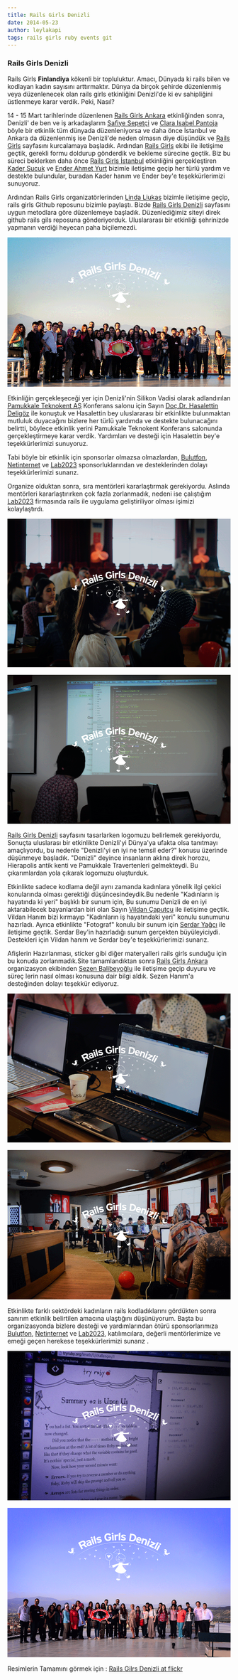 ```yaml
---
title: Rails Girls Denizli
date: 2014-05-23
author: leylakapi
tags: rails girls ruby events git
---
```


### Rails Girls Denizli

Rails Girls **Finlandiya** kökenli bir  topluluktur. Amacı, Dünyada ki rails bilen ve kodlayan kadın sayısını arttırmaktır.
Dünya da birçok şehirde düzenlenmiş veya düzenlenecek olan rails girls etkinliğini Denizli'de ki ev sahipliğini üstlenmeye karar verdik. Peki, Nasıl?

14 - 15 Mart tarihlerinde düzenlenen [Rails Girls Ankara](http://railsgirls.com/ankara) etkinliğinden sonra, Denizli' de ben ve iş arkadaşlarım [Safiye Sepetçi](https://twitter.com/safiyesepetci)
ve [Clara Isabel Pantoja](https://twitter.com/klapancg) böyle bir etkinlik tüm dünyada düzenleniyorsa ve daha önce İstanbul ve Ankara da düzenlenmiş ise Denizli'de neden olmasın diye düşündük ve [Rails Girls](http://railsgirls.com/)
sayfasını kurcalamaya başladık. Ardından [Rails Girls](http://railsgirls.com/) ekibi ile iletişime geçtik, gerekli formu doldurup gönderdik ve bekleme sürecine geçtik.
Biz bu süreci beklerken daha önce [Rails Girls İstanbul](http://railsgirls.com/istanbul) etkinliğini gerçekleştiren [Kader Sucuk](https://twitter.com/sucuklukfasulye) ve [Ender Ahmet Yurt](https://twitter.com/enderahmetyurt) bizimle iletişime geçip
her türlü yardım ve destekte bulundular, buradan Kader hanım ve Ender bey'e teşekkürlerimizi sunuyoruz.

Ardından Rails Girls organizatörlerinden [Linda Liukas](https://twitter.com/lindaliukas) bizimle iletişime geçip, rails girls Github reposunu bizimle paylaştı.
Bizde [Rails Girls Denizli](http://railsgirls.com/denizli) sayfasını uygun metodlara göre düzenlemeye başladık. Düzenlediğimiz siteyi direk github rails gils reposuna gönderiyorduk.
Uluslararası bir etkinliği şehrinizde yapmanın verdiği heyecan paha biçilemezdi.

![Rails Girls Denizli](../assets/images/articles/2014-05-23-rails-girls-event/railsgirls7.png)

Etkinliğin gerçekleşeceği yer için Denizli'nin Silikon Vadisi olarak adlandırılan [Pamukkale Teknokent AŞ](http://www.pauteknokent.com.tr/) Konferans salonu için
Sayın [Doç.Dr. Hasalettin Deligöz](http://hdeligoz.pau.edu.tr/?lang=en) ile konuştuk ve Hasalettin bey uluslararası bir etkinlikte bulunmaktan mutluluk duyacağını bizlere her türlü yardımda ve destekte
bulunacağını belirtti, böylece etkinlik yerini Pamukkale Teknokent Konferans salonunda gerçekleştirmeye karar verdik. Yardımları ve desteği için Hasalettin bey'e teşekkürlerimizi sunuyoruz.

Tabi böyle bir etkinlik için sponsorlar olmazsa olmazlardan, [Bulutfon](https://bulutfon.com/), [Netinternet](http://www.netinternet.com.tr/) ve
[Lab2023](http://lab2023.com/) sponsorluklarından ve desteklerinden dolayı teşekkürlerimizi sunarız.

Organize olduktan sonra, sıra mentörleri kararlaştırmak gerekiyordu. Aslında mentörleri kararlaştırırken çok fazla zorlanmadık, nedeni ise çalıştığım
[Lab2023](http://lab2023.com/) firmasında rails ile uygulama geliştiriliyor olması işimizi kolaylaştırdı.

![Rails Girls Denizli](../assets/images/articles/2014-05-23-rails-girls-event/railsgirls1.png)

![Rails Girls Denizli](../assets/images/articles/2014-05-23-rails-girls-event/railsgirls2.png)

[Rails Girls Denizli](http://railsgirls.com/denizli) sayfasını tasarlarken logomuzu belirlemek gerekiyordu, Sonuçta uluslarası bir etkinlikte Denizli'yi Dünya'ya
ufakta olsa tanıtmayı amaçlıyordu, bu nedenle "Denizli'yi en iyi ne temsil eder?" konusu üzerinde düşünmeye başladık. "Denizli" deyince insanların aklına direk horozu, Hierapolis antik kenti ve Pamukkale Travertenleri gelmekteydi.
Bu çıkarımlardan yola çıkarak logomuzu oluşturduk.

Etkinlikte sadece kodlama değil aynı zamanda kadınlara yönelik ilgi çekici konularında olması gerektiği düşüncesindeydik.Bu nedenle "Kadınların iş hayatında ki yeri"
başlıklı bir sunum için, Bu sunumu Denizli de en iyi aktarabilecek bayanlardan biri olan Sayın [Vildan Çaputçu](http://www.anjeads.com/tasarimcilar/vildan-caputcu) ile
iletişime geçtik. Vildan Hanım bizi kırmayıp "Kadınların iş hayatındaki yeri" konulu sunumunu hazırladı. Ayrıca etkinlikte "Fotograf" konulu bir sunum için [Serdar Yağcı](https://twitter.com/Sevliya)
ile iletişime geçtik. Serdar Bey'in hazırladığı sunum gerçekten büyüleyiciydi. Destekleri için Vildan hanım ve Serdar bey'e teşekkürlerimizi sunarız.


Afişlerin Hazırlanması, sticker gibi diğer materyalleri rails girls sunduğu için bu konuda zorlanmadık.Site tamamlandıktan sonra [Rails Girls Ankara](http://railsgirls.com/ankara) organizasyon ekibinden [Sezen Balibeyoğlu](https://twitter.com/SezenBalibeyolu)
ile iletişime geçip duyuru ve süreç lerin nasıl olması konusuna dair bilgi aldık. Sezen Hanım'a desteğinden dolayı teşekkür ediyoruz.

![Rails Girls Denizli](../assets/images/articles/2014-05-23-rails-girls-event/railsgirls3.png)

![Rails Girls Denizli](../assets/images/articles/2014-05-23-rails-girls-event/railsgirls4.png)

Etkinlikte farklı sektördeki kadınların rails kodladıklarını gördükten sonra sanırım etkinlik belirtilen amacına ulaştığını düşünüyorum. Başta bu organizasyonda bizlere desteği ve yardımlarından ötürü sponsorlarımıza [Bulutfon](https://bulutfon.com/), [Netinternet](http://www.netinternet.com.tr/)
ve [Lab2023](http://lab2023.com/), katılımcılara, değerli mentörlerimize ve emeği geçen herekese teşekkürlerimizi sunarız .

![Rails Girls Denizli](../assets/images/articles/2014-05-23-rails-girls-event/railsgirls5.png)


![Rails Girls Denizli](../assets/images/articles/2014-05-23-rails-girls-event/railsgirls6.png)

Resimlerin Tamamını görmek için : [Rails Gilrs Denizli at flickr](https://www.flickr.com/photos/122188945@N05/sets/72157644393068979/)
